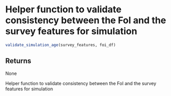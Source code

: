 # Helper function to validate consistency between the FoI and the survey features for simulation

```r
validate_simulation_age(survey_features, foi_df)
```

## Returns

None

Helper function to validate consistency between the FoI and the survey features for simulation
